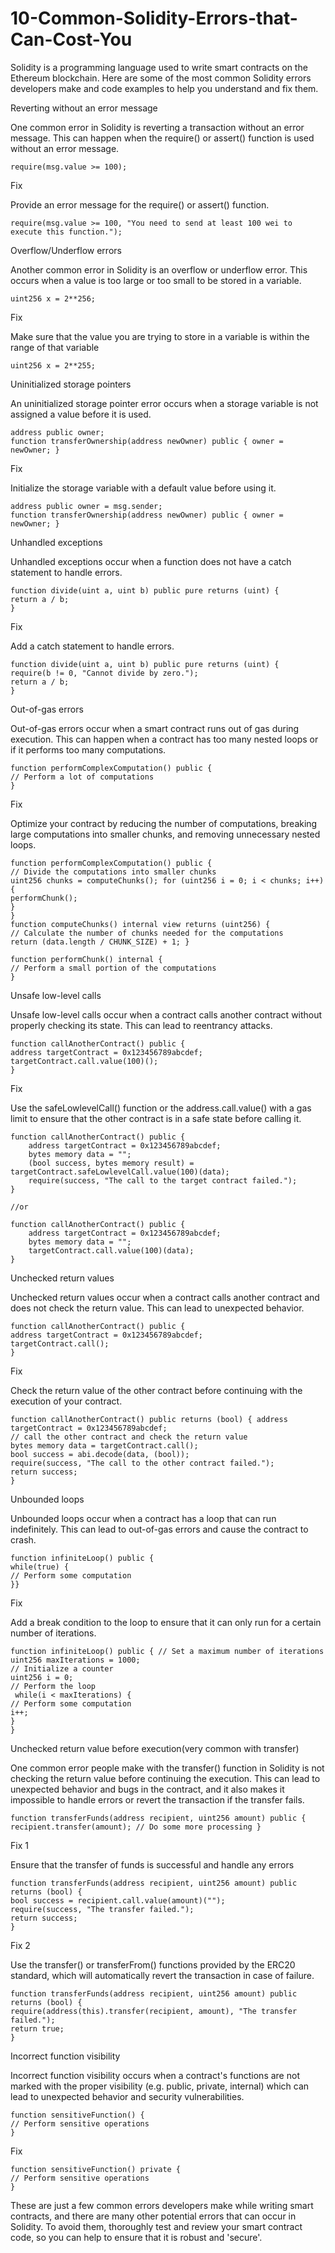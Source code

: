 # 10-Common-Solidity-Errors-that-Can-Cost-You

Solidity is a programming language used to write smart contracts on the Ethereum blockchain. Here are some of the most common Solidity errors developers make and code examples to help you understand and fix them.

Reverting without an error message

One common error in Solidity is reverting a transaction without an error message. This can happen when the require() or assert() function is used without an error message.


```Solidity
require(msg.value >= 100);
``` 

Fix

Provide an error message for the require() or assert() function.


```Solidity
require(msg.value >= 100, "You need to send at least 100 wei to execute this function.");
```

Overflow/Underflow errors

Another common error in Solidity is an overflow or underflow error. This occurs when a value is too large or too small to be stored in a variable.


```Solidity
uint256 x = 2**256;
```

Fix

Make sure that the value you are trying to store in a variable is within the range of that variable


```Solidity
uint256 x = 2**255;
```

Uninitialized storage pointers

An uninitialized storage pointer error occurs when a storage variable is not assigned a value before it is used.


```Solidity
address public owner;
function transferOwnership(address newOwner) public { owner = newOwner; }
```

Fix

Initialize the storage variable with a default value before using it.


```Solidity
address public owner = msg.sender;
function transferOwnership(address newOwner) public { owner = newOwner; }
```

Unhandled exceptions

Unhandled exceptions occur when a function does not have a catch statement to handle errors.


```Solidity
function divide(uint a, uint b) public pure returns (uint) { 
return a / b; 
}
```

Fix

Add a catch statement to handle errors.


```Solidity
function divide(uint a, uint b) public pure returns (uint) { 
require(b != 0, "Cannot divide by zero."); 
return a / b; 
}
```

Out-of-gas errors

Out-of-gas errors occur when a smart contract runs out of gas during execution. This can happen when a contract has too many nested loops or if it performs too many computations.


```Solidity
function performComplexComputation() public { 
// Perform a lot of computations 
}
```

Fix

Optimize your contract by reducing the number of computations, breaking large computations into smaller chunks, and removing unnecessary nested loops.


```Solidity
function performComplexComputation() public { 
// Divide the computations into smaller chunks 
uint256 chunks = computeChunks(); for (uint256 i = 0; i < chunks; i++) { 
performChunk(); 
} 
}
function computeChunks() internal view returns (uint256) { 
// Calculate the number of chunks needed for the computations 
return (data.length / CHUNK_SIZE) + 1; }

function performChunk() internal { 
// Perform a small portion of the computations 
}
```

Unsafe low-level calls

Unsafe low-level calls occur when a contract calls another contract without properly checking its state. This can lead to reentrancy attacks.


```Solidity
function callAnotherContract() public { 
address targetContract = 0x123456789abcdef; 
targetContract.call.value(100)(); 
}
```

Fix

Use the safeLowlevelCall() function or the address.call.value() with a gas limit to ensure that the other contract is in a safe state before calling it.


```Solidity
function callAnotherContract() public {
    address targetContract = 0x123456789abcdef;
    bytes memory data = "";
    (bool success, bytes memory result) = targetContract.safeLowlevelCall.value(100)(data);
    require(success, "The call to the target contract failed.");
}

//or

function callAnotherContract() public {
    address targetContract = 0x123456789abcdef;
    bytes memory data = "";
    targetContract.call.value(100)(data);
}
```

Unchecked return values

Unchecked return values occur when a contract calls another contract and does not check the return value. This can lead to unexpected behavior.


```Solidity
function callAnotherContract() public { 
address targetContract = 0x123456789abcdef; 
targetContract.call(); 
}
```

Fix

Check the return value of the other contract before continuing with the execution of your contract.


```Solidity
function callAnotherContract() public returns (bool) { address targetContract = 0x123456789abcdef; 
// call the other contract and check the return value 
bytes memory data = targetContract.call(); 
bool success = abi.decode(data, (bool)); 
require(success, "The call to the other contract failed."); 
return success; 
}
```

Unbounded loops

Unbounded loops occur when a contract has a loop that can run indefinitely. This can lead to out-of-gas errors and cause the contract to crash.


```Solidity
function infiniteLoop() public { 
while(true) { 
// Perform some computation 
}}
```

Fix

Add a break condition to the loop to ensure that it can only run for a certain number of iterations.


```Solidity
function infiniteLoop() public { // Set a maximum number of iterations 
uint256 maxIterations = 1000; 
// Initialize a counter 
uint256 i = 0; 
// Perform the loop
 while(i < maxIterations) { 
// Perform some computation 
i++; 
} 
}
```

Unchecked return value before execution(very common with transfer)

One common error people make with the transfer() function in Solidity is not checking the return value before continuing the execution. This can lead to unexpected behavior and bugs in the contract, and it also makes it impossible to handle errors or revert the transaction if the transfer fails.


```Solidity
function transferFunds(address recipient, uint256 amount) public { recipient.transfer(amount); // Do some more processing }
```

Fix 1

Ensure that the transfer of funds is successful and handle any errors


```Solidity
function transferFunds(address recipient, uint256 amount) public returns (bool) { 
bool success = recipient.call.value(amount)(""); 
require(success, "The transfer failed."); 
return success; 
}
```

Fix 2

Use the transfer() or transferFrom() functions provided by the ERC20 standard, which will automatically revert the transaction in case of failure.


```Solidity
function transferFunds(address recipient, uint256 amount) public returns (bool) { 
require(address(this).transfer(recipient, amount), "The transfer failed."); 
return true; 
}
```

Incorrect function visibility

Incorrect function visibility occurs when a contract's functions are not marked with the proper visibility (e.g. public, private, internal) which can lead to unexpected behavior and security vulnerabilities.


```Solidity
function sensitiveFunction() { 
// Perform sensitive operations 
}
```

Fix

```Solidity
function sensitiveFunction() private { 
// Perform sensitive operations 
}
```

These are just a few common errors developers make while writing smart contracts, and there are many other potential errors that can occur in Solidity. To avoid them, thoroughly test and review your smart contract code, so you can help to ensure that it is robust and 'secure'.
